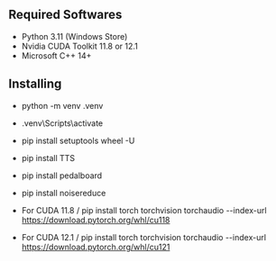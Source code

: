 ## Required Softwares
- Python 3.11 (Windows Store)
- Nvidia CUDA Toolkit 11.8 or 12.1
- Microsoft C++ 14+

## Installing
- python -m venv .venv
- .venv\Scripts\activate
- pip install setuptools wheel -U
- pip install TTS
- pip install pedalboard
- pip install noisereduce

- For CUDA 11.8 / pip install torch torchvision torchaudio --index-url https://download.pytorch.org/whl/cu118

- For CUDA 12.1 / pip install torch torchvision torchaudio --index-url https://download.pytorch.org/whl/cu121
